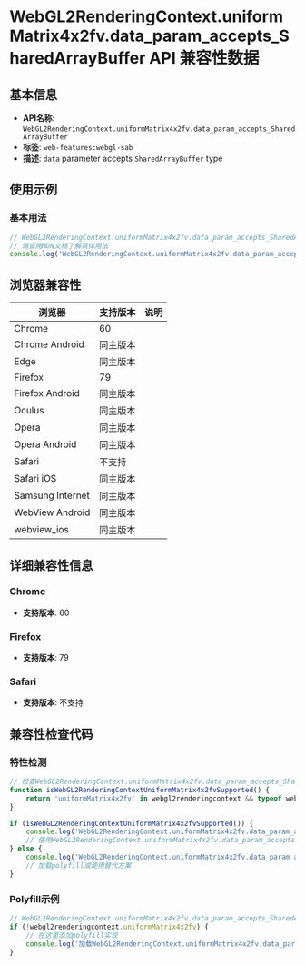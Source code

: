 # WebGL2RenderingContext.uniformMatrix4x2fv.data_param_accepts_SharedArrayBuffer API 兼容性数据

## 基本信息

- **API名称**: `WebGL2RenderingContext.uniformMatrix4x2fv.data_param_accepts_SharedArrayBuffer`
- **标签**: `web-features:webgl-sab`
- **描述**: `data` parameter accepts `SharedArrayBuffer` type

## 使用示例

### 基本用法

```javascript
// WebGL2RenderingContext.uniformMatrix4x2fv.data_param_accepts_SharedArrayBuffer 使用示例
// 请查阅MDN文档了解具体用法
console.log('WebGL2RenderingContext.uniformMatrix4x2fv.data_param_accepts_SharedArrayBuffer API');
```

## 浏览器兼容性

| 浏览器 | 支持版本 | 说明 |
|--------|----------|------|
| Chrome | 60 |  |
| Chrome Android | 同主版本 |  |
| Edge | 同主版本 |  |
| Firefox | 79 |  |
| Firefox Android | 同主版本 |  |
| Oculus | 同主版本 |  |
| Opera | 同主版本 |  |
| Opera Android | 同主版本 |  |
| Safari | 不支持 |  |
| Safari iOS | 同主版本 |  |
| Samsung Internet | 同主版本 |  |
| WebView Android | 同主版本 |  |
| webview_ios | 同主版本 |  |

## 详细兼容性信息

### Chrome

- **支持版本**: 60

### Firefox

- **支持版本**: 79

### Safari

- **支持版本**: 不支持

## 兼容性检查代码

### 特性检测

```javascript
// 检查WebGL2RenderingContext.uniformMatrix4x2fv.data_param_accepts_SharedArrayBuffer是否支持
function isWebGL2RenderingContextUniformMatrix4x2fvSupported() {
    return 'uniformMatrix4x2fv' in webgl2renderingcontext && typeof webgl2renderingcontext.uniformMatrix4x2fv === 'function';
}

if (isWebGL2RenderingContextUniformMatrix4x2fvSupported()) {
    console.log('WebGL2RenderingContext.uniformMatrix4x2fv.data_param_accepts_SharedArrayBuffer 支持');
    // 使用WebGL2RenderingContext.uniformMatrix4x2fv.data_param_accepts_SharedArrayBuffer
} else {
    console.log('WebGL2RenderingContext.uniformMatrix4x2fv.data_param_accepts_SharedArrayBuffer 不支持，需要polyfill');
    // 加载polyfill或使用替代方案
}
```

### Polyfill示例

```javascript
// WebGL2RenderingContext.uniformMatrix4x2fv.data_param_accepts_SharedArrayBuffer polyfill
if (!webgl2renderingcontext.uniformMatrix4x2fv) {
    // 在这里添加polyfill实现
    console.log('加载WebGL2RenderingContext.uniformMatrix4x2fv.data_param_accepts_SharedArrayBuffer polyfill');
}
```

